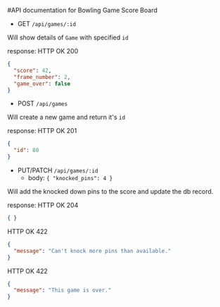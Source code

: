 #API documentation for Bowling Game Score Board

- GET `/api/games/:id`

Will show details of `Game` with specified `id`

response: 
  HTTP OK 200
``` json
{
  "score": 42,
  "frame_number": 2,
  "game_over": false
}
```


- POST `/api/games`

Will create a new game and return it's `id`

response: 
  HTTP OK 201
``` json
{
  "id": 80
}
```


- PUT/PATCH `/api/games/:id`
    + body: `{ "knocked_pins": 4 }`

Will add the knocked down pins to the score and update the db record.

response: 
  HTTP OK 204
``` json
{ }
```

  HTTP OK 422
``` json
{
  "message": "Can't knock more pins than available."
}
```

  HTTP OK 422
``` json
{
  "message": "This game is over."
}
```
